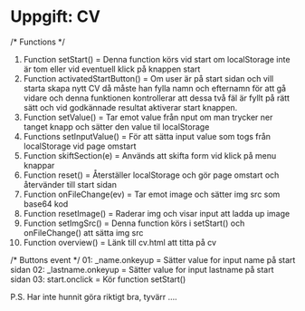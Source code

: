 # Uppgift: CV

/* Functions */
01. Function setStart()                 = Denna function körs vid start om localStorage inte är tom eller vid eventuell 
                                            klick på knappen start
02. Function activatedStartButton()     = Om user är på start sidan och vill starta skapa nytt CV då måste han fylla namn och
                                            efternamn för att gå vidare och denna funktionen kontrollerar att dessa två fäl är fyllt 
                                            på rätt sätt och vid godkännade resultat aktiverar start knappen.
03. Function setValue()                 = Tar emot value från nput om man trycker ner tanget knapp och sätter den value til localStorage
04. Functions setInputValue()           = För att sätta input value som togs från localStorage vid page omstart
05. Function skiftSection(e)            = Används att skifta form vid klick på menu knappar
06. Function reset()                    = Återställer localStorage och gör page omstart och återvänder till start sidan
07. Function onFileChange(ev)           = Tar emot image och sätter img src som base64 kod
08. Function resetImage()               = Raderar img och visar input att ladda up image
09. Function setImgSrc()                = Denna function körs i setStart() och onFileChange() att sätta img src
10. Function overview()                 = Länk till cv.html att titta på cv

/* Buttons event */
01: _name.onkeyup                       = Sätter value for input name på start sidan
02: _lastname.onkeyup                   = Sätter value for input lastname på start sidan
03: start.onclick                       = Kör function setStart()


P.S. Har inte hunnit göra riktigt bra, tyvärr ....
